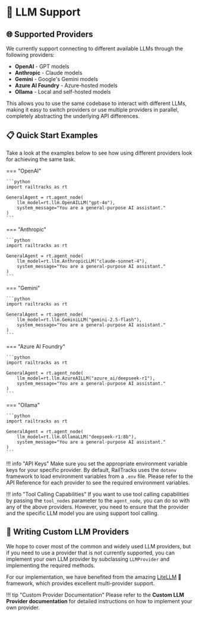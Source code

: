# 🤖 LLM Support

## 🌐 Supported Providers

We currently support connecting to different available LLMs through the following providers:

- **OpenAI** - GPT models
- **Anthropic** - Claude models
- **Gemini** - Google's Gemini models
- **Azure AI Foundry** - Azure-hosted models
- **Ollama** - Local and self-hosted models

This allows you to use the same codebase to interact with different LLMs, making it easy to switch providers or use multiple providers in parallel, completely abstracting the underlying API differences.

## 📋 Quick Start Examples

Take a look at the examples below to see how using different providers look for achieving the same task.

=== "OpenAI"

    ```python
    import railtracks as rt

    GeneralAgent = rt.agent_node(
        llm_model=rt.llm.OpenAILLM("gpt-4o"),
        system_message="You are a general-purpose AI assistant."
    )
    ```

=== "Anthropic"

    ```python
    import railtracks as rt

    GeneralAgent = rt.agent_node(
        llm_model=rt.llm.AnthropicLLM("claude-sonnet-4"),
        system_message="You are a general-purpose AI assistant."
    )
    ```

=== "Gemini"

    ```python
    import railtracks as rt

    GeneralAgent = rt.agent_node(
        llm_model=rt.llm.GeminiLLM("gemini-2.5-flash"),
        system_message="You are a general-purpose AI assistant."
    )
    ```

=== "Azure AI Foundry"

    ```python
    import railtracks as rt

    GeneralAgent = rt.agent_node(
        llm_model=rt.llm.AzureAILLM("azure_ai/deepseek-r1"),
        system_message="You are a general-purpose AI assistant."
    )
    ```

=== "Ollama"

    ```python
    import railtracks as rt

    GeneralAgent = rt.agent_node(
        llm_model=rt.llm.OllamaLLM("deepseek-r1:8b"),
        system_message="You are a general-purpose AI assistant."
    )
    ```

!!! info "API Keys"
    Make sure you set the appropriate environment variable keys for your specific provider. By default, RailTracks uses the `dotenv` framework to load environment variables from a `.env` file. Please refer to the API Reference for each provider to see the required environment variables.

!!! info "Tool Calling Capabilities"
    If you want to use tool calling capabilities by passing the `tool_nodes` parameter to the `agent_node`, you can do so with any of the above providers. However, you need to ensure that the provider and the specific LLM model you are using support tool calling.

## 🔧 Writing Custom LLM Providers
We hope to cover most of the common and widely used LLM providers, but if you need to use a provider that is not currently supported, you can implement your own LLM provider by subclassing `LLMProvider` and implementing the required methods. 

For our implementation, we have benefited from the amazing [LiteLLM](https://github.com/BerriAI/litellm) 🚀 framework, which provides excellent multi-provider support.

!!! tip "Custom Provider Documentation"
    Please refer to the **Custom LLM Provider documentation** for detailed instructions on how to implement your own provider.

